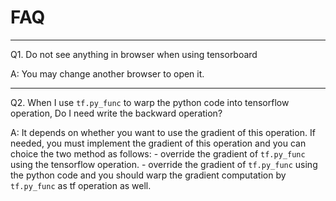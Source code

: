 # FAQ
___
Q1. Do not see anything  in browser when using tensorboard

A: You may change another browser to open it.

___
Q2. When I use ```tf.py_func``` to warp the python code into tensorflow operation, Do I need write the backward operation?

A: It depends on whether you want to use the gradient of this operation. If needed, you must implement the gradient of this operation and you can  choice the two method as follows:
    - override the gradient of ```tf.py_func``` using the tensorflow operation.
    - override the gradient of ```tf.py_func``` using the python code and you should warp the gradient computation by ```tf.py_func``` as tf operation as well.

